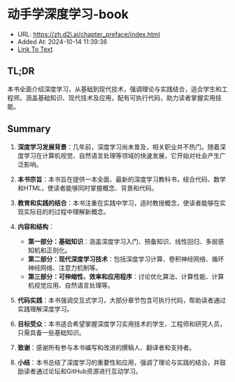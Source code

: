 # 动手学深度学习-book
- URL: https://zh.d2l.ai/chapter_preface/index.html
- Added At: 2024-10-14 11:39:36
- [Link To Text](2024-10-14-动手学深度学习-book_raw.md)

## TL;DR
本书全面介绍深度学习，从基础到现代技术，强调理论与实践结合，适合学生和工程师。涵盖基础知识、现代技术及应用，配有可执行代码，助力读者掌握实用技能。

## Summary
1. **深度学习发展背景**：几年前，深度学习尚未普及，相关职业并不热门。随着深度学习在计算机视觉、自然语言处理等领域的快速发展，它开始对社会产生广泛影响。

2. **本书宗旨**：本书旨在提供一本全面、最新的深度学习教科书，结合代码、数学和HTML，使读者能够同时掌握概念、背景和代码。

3. **教育和实践的结合**：本书注重在实践中学习，适时教授概念，使读者能够在实现实际目的的过程中理解新概念。

4. **内容和结构**：
   - **第一部分：基础知识**：涵盖深度学习入门、预备知识、线性回归、多层感知机和正则化。
   - **第二部分：现代深度学习技术**：包括深度学习计算、卷积神经网络、循环神经网络、注意力机制等。
   - **第三部分：可伸缩性、效率和应用程序**：讨论优化算法、计算性能、计算机视觉应用、自然语言处理等。

5. **代码实践**：本书强调交互式学习，大部分章节包含可执行代码，帮助读者通过实践理解深度学习。

6. **目标受众**：本书适合希望掌握深度学习实用技术的学生、工程师和研究人员，只需具备一些基础知识。

7. **致谢**：感谢所有参与本书编写和改进的撰稿人、翻译者和支持者。

8. **小结**：本书总结了深度学习的重要性和应用，强调了理论与实践的结合，并鼓励读者通过论坛和GitHub资源进行互动学习。

